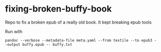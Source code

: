 # fixing-broken-buffy-book
Repo to fix a broken epub of a really old book. It kept breaking epub tools

Run with

`pandoc --verbose --metadata-file meta.yaml --from textile --to epub3 --output buffy.epub -- buffy.txt`
